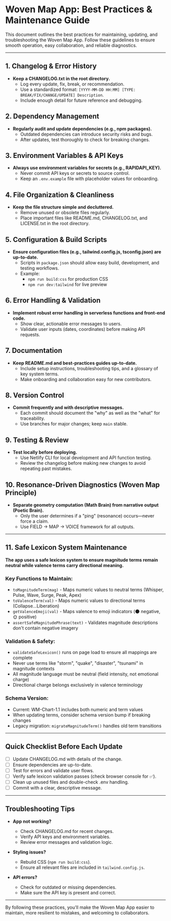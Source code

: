 # Woven Map App: Best Practices & Maintenance Guide

This document outlines the best practices for maintaining, updating, and troubleshooting the Woven Map App. Follow these guidelines to ensure smooth operation, easy collaboration, and reliable diagnostics.

---

## 1. **Changelog & Error History**

- **Keep a CHANGELOG.txt in the root directory.**
  - Log every update, fix, break, or recommendation.
  - Use a standardized format: `[YYYY-MM-DD HH:MM] [TYPE: BREAK/FIX/CHANGE/UPDATE] Description`.
  - Include enough detail for future reference and debugging.

## 2. **Dependency Management**

- **Regularly audit and update dependencies (e.g., npm packages).**
  - Outdated dependencies can introduce security risks and bugs.
  - After updates, test thoroughly to check for breaking changes.

## 3. **Environment Variables & API Keys**

- **Always use environment variables for secrets (e.g., RAPIDAPI_KEY).**
  - Never commit API keys or secrets to source control.
  - Keep an `.env.example` file with placeholder values for onboarding.

## 4. **File Organization & Cleanliness**

- **Keep the file structure simple and decluttered.**
  - Remove unused or obsolete files regularly.
  - Place important files like README.md, CHANGELOG.txt, and LICENSE.txt in the root directory.

## 5. **Configuration & Build Scripts**

- **Ensure configuration files (e.g., tailwind.config.js, tsconfig.json) are up-to-date.**
  - Scripts in `package.json` should allow easy build, development, and testing workflows.
  - Example:
    - `npm run build:css` for production CSS
    - `npm run dev:tailwind` for live preview

## 6. **Error Handling & Validation**

- **Implement robust error handling in serverless functions and front-end code.**
  - Show clear, actionable error messages to users.
  - Validate user inputs (dates, coordinates) before making API requests.

## 7. **Documentation**

- **Keep README.md and best-practices guides up-to-date.**
  - Include setup instructions, troubleshooting tips, and a glossary of key system terms.
  - Make onboarding and collaboration easy for new contributors.

## 8. **Version Control**

- **Commit frequently and with descriptive messages.**
  - Each commit should document the "why" as well as the "what" for traceability.
  - Use branches for major changes; keep `main` stable.

## 9. **Testing & Review**

- **Test locally before deploying.**
  - Use Netlify CLI for local development and API function testing.
  - Review the changelog before making new changes to avoid repeating past mistakes.

## 10. **Resonance-Driven Diagnostics (Woven Map Principle)**

- **Separate geometry computation (Math Brain) from narrative output (Poetic Brain).**
  - Only the user determines if a "ping" (resonance) occurs—never force a claim.
  - Use FIELD → MAP → VOICE framework for all outputs.

---

## 11. **Safe Lexicon System Maintenance**

**The app uses a safe lexicon system to ensure magnitude terms remain neutral while valence terms carry directional meaning.**

### **Key Functions to Maintain:**
- `toMagnitudeTerm(mag)` - Maps numeric values to neutral terms (Whisper, Pulse, Wave, Surge, Peak, Apex)
- `toValenceTerm(val)` - Maps numeric values to directional terms (Collapse...Liberation)
- `getValenceEmoji(val)` - Maps valence to emoji indicators (🌑 negative, 🌞 positive)
- `assertSafeMagnitudePhrase(text)` - Validates magnitude descriptions don't contain negative imagery

### **Validation & Safety:**
- `validateSafeLexicon()` runs on page load to ensure all mappings are complete
- Never use terms like "storm", "quake", "disaster", "tsunami" in magnitude contexts
- All magnitude language must be neutral (field intensity, not emotional charge)
- Directional charge belongs exclusively in valence terminology

### **Schema Version:**
- Current: WM-Chart-1.1 includes both numeric and term values
- When updating terms, consider schema version bump if breaking changes
- Legacy migration: `migrateMagnitudeTerm()` handles old term transitions

---

## Quick Checklist Before Each Update

- [ ] Update CHANGELOG.md with details of the change.
- [ ] Ensure dependencies are up-to-date.
- [ ] Test for errors and validate user flows.
- [ ] Verify safe lexicon validation passes (check browser console for ✅).
- [ ] Clean up unused files and double-check .env handling.
- [ ] Commit with a clear, descriptive message.

---

## Troubleshooting Tips

- **App not working?**  
  - Check CHANGELOG.md for recent changes.
  - Verify API keys and environment variables.
  - Review error messages and validation logic.

- **Styling issues?**  
  - Rebuild CSS (`npm run build:css`).
  - Ensure all relevant files are included in `tailwind.config.js`.

- **API errors?**  
  - Check for outdated or missing dependencies.
  - Make sure the API key is present and correct.

---

By following these practices, you'll make the Woven Map App easier to maintain, more resilient to mistakes, and welcoming to collaborators.
